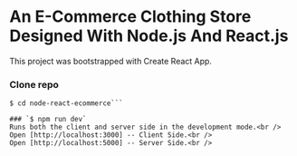# An E-Commerce Clothing Store Designed With Node.js And React.js

This project was bootstrapped with Create React App.

###  Clone repo
```$ git clone git@github.com:basir/node-react-ecommerce.git
$ cd node-react-ecommerce```

### `$ npm run dev`
Runs both the client and server side in the development mode.<br />
Open [http://localhost:3000] -- Client Side.<br />
Open [http://localhost:5000] -- Server Side.<br />
